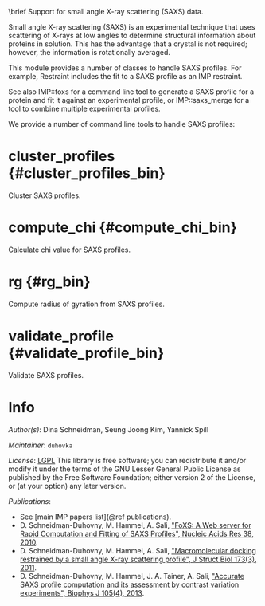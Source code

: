 \brief Support for small angle X-ray scattering (SAXS) data.

Small angle X-ray scattering (SAXS) is an experimental technique that uses
scattering of X-rays at low angles to determine structural information about
proteins in solution. This has the advantage that a crystal is not required;
however, the information is rotationally averaged.

This module provides a number of classes to handle SAXS profiles. For example,
Restraint includes the fit to a SAXS profile as an IMP restraint.

See also IMP::foxs for a command line tool to generate a SAXS profile for a
protein and fit it against an experimental profile, or IMP::saxs_merge for a
tool to combine multiple experimental profiles.

We provide a number of command line tools to handle SAXS profiles:

# cluster_profiles {#cluster_profiles_bin}
Cluster SAXS profiles.

# compute_chi {#compute_chi_bin}
Calculate chi value for SAXS profiles.

# rg {#rg_bin}
Compute radius of gyration from SAXS profiles.

# validate_profile {#validate_profile_bin}
Validate SAXS profiles.

# Info

_Author(s)_: Dina Schneidman, Seung Joong Kim, Yannick Spill

_Maintainer_: `duhovka`

_License_: [LGPL](http://www.gnu.org/licenses/old-licenses/lgpl-2.1.html)
This library is free software; you can redistribute it and/or
modify it under the terms of the GNU Lesser General Public
License as published by the Free Software Foundation; either
version 2 of the License, or (at your option) any later version.

_Publications_:
 - See [main IMP papers list](@ref publications).
 - D. Schneidman-Duhovny, M. Hammel, A. Sali, ["FoXS: A Web server for Rapid Computation and Fitting of SAXS Profiles", Nucleic Acids Res 38, 2010](http://www.ncbi.nlm.nih.gov/pubmed/20507903).
 - D. Schneidman-Duhovny, M. Hammel, A. Sali, ["Macromolecular docking restrained by a small angle X-ray scattering profile", J Struct Biol 173(3), 2011](http://www.ncbi.nlm.nih.gov/pubmed/20920583).
 - D. Schneidman-Duhovny, M. Hammel, J. A. Tainer, A. Sali, ["Accurate SAXS profile computation and its assessment by contrast variation experiments", Biophys J 105(4), 2013](http://www.ncbi.nlm.nih.gov/pubmed/23972848).
